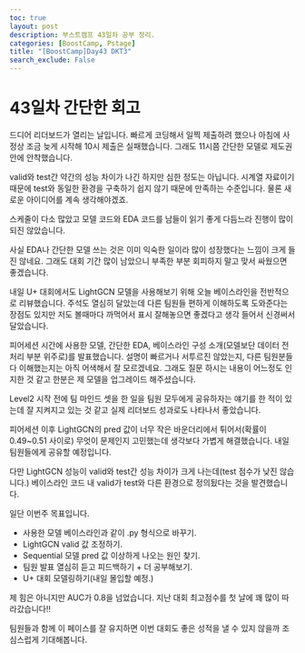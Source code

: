 ```yaml
---
toc: true
layout: post
description: 부스트캠프 43일차 공부 정리.
categories: [BoostCamp, Pstage]
title: "[BoostCamp]Day43 DKT3"
search_exclude: False
---
```

# 43일차 간단한 회고

드디어 리더보드가 열리는 날입니다. 빠르게 코딩해서 일찍 제출하려 했으나 아침에 사정상 조금 늦게 시작해 10시 제출은 실패했습니다. 그래도 11시쯤 간단한 모델로 제도권 안에 안착했습니다.

valid와 test간 약간의 성능 차이가 나긴 하지만 심한 정도는 아닙니다. 시계열 자료이기 때문에 test와 동일한 환경을 구축하기 쉽지 않기 때문에 만족하는 수준입니다. 물론 새로운 아이디어를 계속 생각해야겠죠.

스케줄이 다소 많았고 모델 코드와 EDA 코드를 남들이 읽기 좋게 다듬느라 진행이 많이 되진 않았습니다.

사실 EDA나 간단한 모델 쓰는 것은 이미 익숙한 일이라 많이 성장했다는 느낌이 크게 들진 않네요. 그래도 대회 기간 많이 남았으니 부족한 부분 회피하지 말고 맞서 싸웠으면 좋겠습니다.

내일 U+ 대회에서도 LightGCN 모델을 사용해보기 위해 오늘 베이스라인을 전반적으로 리뷰했습니다. 주석도 열심히 달았는데 다른 팀원들 편하게 이해하도록 도와준다는 장점도 있지만 저도 볼때마다 까먹어서 표시 잘해놓으면 좋겠다고 생각 들어서 신경써서 달았습니다.

피어세션 시간에 사용한 모델, 간단한 EDA, 베이스라인 구성 소개(모델보단 데이터 전처리 부분 위주로)를 발표했습니다. 설명이 빠르거나 서투르진 않았는지, 다른 팀원분들 다 이해했는지는 아직 어색해서 잘 모르겠네요. 그래도 질문 하시는 내용이 어느정도 인지한 것 같고 한분은 제 모델을 업그레이드 해주셨습니다.

Level2 시작 전에 팀 마인드 셋을 한 일을 팀원 모두에게 공유하자는 얘기를 한 적이 있는데 잘 지켜지고 있는 것 같고 실제 리더보드 성과로도 나타나서 좋았습니다.

피어세션 이후 LightGCN의 pred 값이 너무 작은 바운더리에서 튀어서(확률이 0.49~0.51 사이로) 무엇이 문제인지 고민했는데 생각보다 가볍게 해결했습니다. 내일 팀원들에게 공유할 예정입니다.

다만 LightGCN 성능이 valid와 test간 성능 차이가 크게 나는데(test 점수가 낮진 않습니다.) 베이스라인 코드 내 valid가 test와 다른 환경으로 정의됬다는 것을 발견했습니다.

일단 이번주 목표입니다.

- 사용한 모델 베이스라인과 같이 .py 형식으로 바꾸기.
- LightGCN valid 값 조정하기.
- Sequential 모델 pred 값 이상하게 나오는 원인 찾기.
- 팀원 발표 열심히 듣고 피드백하기 + 더 공부해보기.
- U+ 대회 모델링하기(내일 몰입할 예정.)

제 힘은 아니지만 AUC가 0.8을 넘었습니다. 지난 대회 최고점수를 첫 날에 꽤 많이 따라갔습니다!!

팀원들과 함께 이 페이스를 잘 유지하면 이번 대회도 좋은 성적을 낼 수 있지 않을까 조심스럽게 기대해봅니다.
